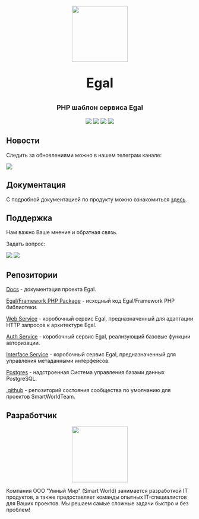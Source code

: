 <p align="center"><img src="https://raw.githubusercontent.com/smartworldteam/art/main/logo.svg" height="150"></p>

[comment]: <> (Replase Name)
<p align="center" style="font-size: 35px; font-weight: bold;">Egal</p>

[comment]: <> (Replase Description)
<p align="center" style="font-size: 18px; font-weight: bold;">PHP шаблон сервиса Egal</p>

[comment]: <> (Replase badges)
<p align="center">
 <a href="https://packagist.org/packages/egal/egal"><img src="https://poser.pugx.org/egal/egal/v"></a>
 <a href="https://packagist.org/packages/egal/egal"><img src="https://poser.pugx.org/egal/egal/v/unstable"></a>
 <a href="https://packagist.org/packages/egal/egal"><img src="https://poser.pugx.org/egal/egal/downloads"></a>
 <a href="https://packagist.org/packages/egal/framework"><img src="https://poser.pugx.org/egal/egal/license"></a>
</p>


## Новости

Следить за обновлениями можно в нашем телеграм канале:

[![](https://img.shields.io/badge/Channel%20on-Telegram-informational)](https://t.me/egalbox)

## Документация 

С подробной документацией по продукту можно ознакомиться [здесь](https://smartworldteam.github.io/egal-docs/#/).


## Поддержка

Нам важно Ваше мнение и обратная связь.

Задать вопрос: 

[![](https://img.shields.io/badge/Chat%20on-Telegram-blue)](https://t.me/joinchat/n175xzBrCUswMWU6)
<a href="mailto:egal@smartworld.team"><img src="https://img.shields.io/badge/Mail%20to-egal%40smartworld.team-red"></a>

## Репозитории

[Docs](https://github.com/smartworldteam/egal-docs) - документация проекта Egal.

[Egal/Framework PHP Package](https://github.com/smartworldteam/egal-framework-php-package) - исходный код Egal/Framework PHP библиотеки.

[Web Service](https://github.com/smartworldteam/egal-web-service) - коробочный сервис Egal, предназначенный для адаптации HTTP запросов к архитектуре Egal.

[Auth Service](https://github.com/smartworldteam/egal-auth-service) - коробочный сервис Egal, реализующий базовые функции авторизации.

[Interface Service](https://github.com/smartworldteam/egal-interface-service) - коробочный сервис Egal, предназначенный для управления метаданными интерфейсов.

[Postgres](https://github.com/smartworldteam/postgres) - надстроенная Система управления базами данных PostgreSQL.

[.github](https://github.com/smartworldteam/.github) - репозиторий состояния сообщества по умолчанию для проектов SmartWorldTeam.

## Разработчик

<p align="center">
<a href="https://smartworld.team/">
<img src="https://raw.githubusercontent.com/smartworldteam/art/main/smartworld/logo.svg" width="150"></a>
</p>

Компания ООО "Умный Мир" (Smart World) занимается разработкой IT продуктов,
а также предоставляет команды опытных IT-специалистов для Ваших проектов.
Мы решаем самые сложные задачи быстро и без проблем! 

